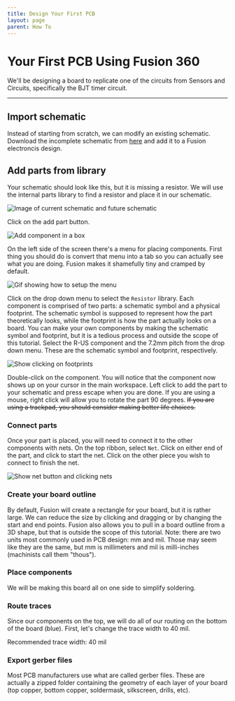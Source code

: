 ```yaml
---
title: Design Your First PCB
layout: page
parent: How To
---
```


# Your First PCB Using Fusion 360

We'll be designing a board to replicate one of the circuits from Sensors and Circuits, specifically the BJT timer circuit.

---

## Import schematic
Instead of starting from scratch, we can modify an existing schematic. Download the incomplete schematic from [here]() and add it to a Fusion electroncis design. 

## Add parts from library
Your schematic should look like this, but it is missing a resistor. We will use the internal parts library to find a resistor and place it in our schematic.

![Image of current schematic and future schematic]()

Click on the add part button.

![Add component in a box]()

On the left side of the screen there's a menu for placing components. First thing you should do is convert that menu into a tab so you can actually see what you are doing. Fusion makes it shamefully tiny and cramped by default.

![Gif showing how to setup the menu]()

Click on the drop down menu to select the `Resistor` library. Each component is comprised of two parts: a schematic symbol and a physical footprint. The schematic symbol is supposed to represent how the part theoretically looks, while the footprint is how the part actually looks on a board. You can make your own components by making the schematic symbol and footprint, but it is a tedious process and outside the scope of this tutorial. Select the R-US component and the 7.2mm pitch from the drop down menu. These are the schematic symbol and footprint, respectively. 

![Show clicking on footprints]()

Double-click on the component. You will notice that the component now shows up on your cursor in the main workspace. Left click to add the part to your schematic and press escape when you are done. If you are using a mouse, right click will allow you to rotate the part 90 degrees. ~~If you are using a trackpad, you should consider making better life choices.~~

### Connect parts
Once your part is placed, you will need to connect it to the other components with nets. On the top ribbon, select `Net`. Click on either end of the part, and click to start the net. Click on the other piece you wish to connect to finish the net.

![Show net button and clicking nets]()

### Create your board outline
By default, Fusion will create a rectangle for your board, but it is rather large. We can reduce the size by clicking and dragging or by changing the start and end points. Fusion also allows you to pull in a board outline from a 3D shape, but that is outside the scope of this tutorial. Note: there are two units most commonly used in PCB design: mm and mil. Those may seem like they are the same, but mm is millimeters and mil is milli-inches (machinists call them "thous").

### Place components
We will be making this board all on one side to simplify soldering. 

### Route traces
Since our components on the top, we will do all of our routing on the bottom of the board (blue). First, let's change the trace width to 40 mil.

Recommended trace width: 40 mil

### Export gerber files
Most PCB manufacturers use what are called gerber files. These are actually a zipped folder containing the geometry of each layer of your board (top copper, bottom copper, soldermask, silkscreen, drills, etc).

